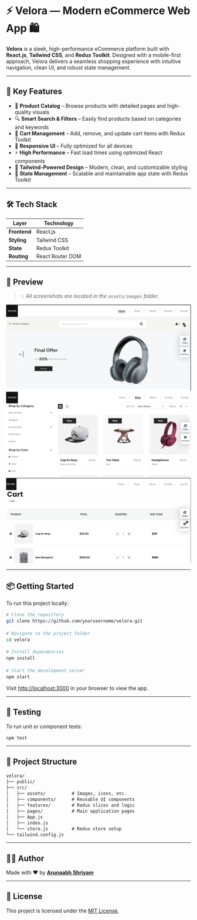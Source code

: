 # ⚡ Velora — Modern eCommerce Web App 🛍️

**Velora** is a sleek, high-performance eCommerce platform built with **React.js**, **Tailwind CSS**, and **Redux Toolkit**. Designed with a mobile-first approach, Velora delivers a seamless shopping experience with intuitive navigation, clean UI, and robust state management.

---

## 🚀 Key Features

- 🧾 **Product Catalog** – Browse products with detailed pages and high-quality visuals  
- 🔍 **Smart Search & Filters** – Easily find products based on categories and keywords  
- 🛒 **Cart Management** – Add, remove, and update cart items with Redux Toolkit  
- 📱 **Responsive UI** – Fully optimized for all devices  
- ⚡ **High Performance** – Fast load times using optimized React components  
- 🎨 **Tailwind-Powered Design** – Modern, clean, and customizable styling  
- 🔄 **State Management** – Scalable and maintainable app state with Redux Toolkit

---

## 🛠️ Tech Stack

| Layer           | Technology            |
|----------------|------------------------|
| **Frontend**   | React.js               |
| **Styling**    | Tailwind CSS           |
| **State**      | Redux Toolkit          |
| **Routing**    | React Router DOM       |

---

## 📸 Preview

> 💡 *All screenshots are located in the `assets/images` folder.*

![🏠 Home Page](./assets/images/homepage.png)  
![📄 Product Page](./assets/images/products_page.png)  
![🛍️ Cart Page](./assets/images/cart.png)

---

## 📦 Getting Started

To run this project locally:

```bash
# Clone the repository
git clone https://github.com/yourusername/velora.git

# Navigate to the project folder
cd velora

# Install dependencies
npm install

# Start the development server
npm start
```

Visit [http://localhost:3000](http://localhost:3000) in your browser to view the app.

---

## 🧪 Testing

To run unit or component tests:

```bash
npm test
```

---

## 📁 Project Structure

```
velora/
├── public/
├── src/
│   ├── assets/          # Images, icons, etc.
│   ├── components/      # Reusable UI components
│   ├── features/        # Redux slices and logic
│   ├── pages/           # Main application pages
│   ├── App.js
│   ├── index.js
│   └── store.js         # Redux store setup
└── tailwind.config.js
```

---

## 👨‍💻 Author

Made with ❤️ by [**Arunaabh Shriyam**](https://github.com/yourusername)

---

## 📃 License

This project is licensed under the [MIT License](LICENSE).
